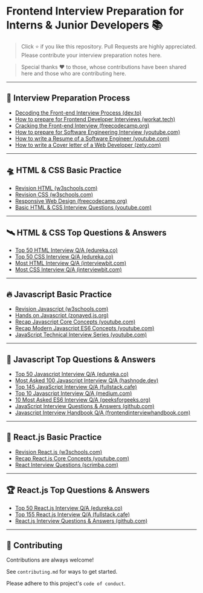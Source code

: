 # Frontend Interview Preparation for Interns & Junior Developers 📚

> Click ⭐ if you like this repository. Pull Requests are highly appreciated. Please contribute your interview preparation notes here. 

> Special thanks ❤️ to those, whose contributions have been shared here and those who are contributing here.

---
## 💎 Interview Preparation Process

 - [Decoding the Front-end Interview Process (dev.to)](https://dev.to/emmabostian/decoding-the-front-end-interview-process-14dl)
 - [How to prepare for Frontend Developer Interviews (workat.tech)](https://workat.tech/frontend-development/article/prepare-for-frontend-developer-interview-sblagrzufdx3)
 - [Cracking the Front-end Interview (freecodecamp.org)](https://www.freecodecamp.org/news/cracking-the-front-end-interview-9a34cd46237/)
 - [How to prepare for Software Engineering Interview (youtube.com)](https://youtu.be/dCFsHECnkw8)
 - [How to write a Resume of a Software Engineer (youtube.com)](https://youtu.be/ELGK9NRtyss)
 - [How to write a Cover letter of a Web Developer (zety.com)](https://zety.com/blog/web-developer-cover-letter-example)
 
---
## 🛸 HTML & CSS Basic Practice

 - [Revision HTML (w3schools.com)](https://www.w3schools.com/html/default.asp)
 - [Revision CSS (w3schools.com)](https://www.w3schools.com/css/default.asp)
 - [Responsive Web Design (freecodecamp.org)](https://www.freecodecamp.org/learn/responsive-web-design/)
 - [Basic HTML & CSS Interview Questions (youtube.com)](https://youtu.be/CSwC4HGMJCM)

---
## 🛰️ HTML & CSS Top Questions & Answers

 - [Top 50 HTML Interview Q/A (edureka.co)](https://www.edureka.co/blog/interview-questions/top-50-html-interview-questions-and-answers/)
 - [Top 50 CSS Interview Q/A (edureka.co)](https://www.edureka.co/blog/interview-questions/css-interview-questions/)
 - [Most HTML Interview Q/A (interviewbit.com)](https://www.interviewbit.com/html-interview-questions/)
 - [Most CSS Interview Q/A (interviewbit.com)](https://www.interviewbit.com/css-interview-questions/)

---
## 🔥 Javascript Basic Practice

 - [Revision Javascript (w3schools.com)](https://www.w3schools.com/js/default.asp)
 - [Hands on Javascript (zonayed.js.org)](https://zonayed.js.org/)
 - [Recap Javascript Core Concepts (youtube.com)](https://youtube.com/playlist?list=PLHiZ4m8vCp9Nflbo9a0pZuLscG_Xc7DKq)
 - [Recap Modern Javascript ES6 Concepts (youtube.com)](https://www.youtube.com/playlist?list=PLHiZ4m8vCp9MFjMRp9EEHWKArbi0wdgXG)
 - [JavaScript Technical Interview Series (youtube.com)](https://www.youtube.com/playlist?list=PLwGdqUZWnOp0VVqPVPA3ccqtjpLLPwtN8)

---
## 🎯 Javascript Top Questions & Answers

 - [Top 50 Javascript Interview Q/A (edureka.co)](https://www.edureka.co/blog/interview-questions/javascript-interview-questions/)
 - [Most Asked 100 Javascript Interview Q/A (hashnode.dev)](https://alimammiya.hashnode.dev/100-most-asked-javascript-interview-questions-and-answers-part-1/)
 - [Top 145 JavaScript Interview Q/A (fullstack.cafe)](https://www.fullstack.cafe/interview-questions/javascript)
 - [Top 10 Javascript Interview Q/A (medium.com)](https://javascript.plainenglish.io/top-10-javascript-interview-questions-9343421fe4e2/)
 - [10 Most Asked ES6 Interview Q/A (geeksforgeeks.org)](https://www.geeksforgeeks.org/10-most-asked-es6-interview-questions-answers-for-developers/)
 - [JavaScript Interview Questions & Answers (github.com)](https://github.com/sudheerj/javascript-interview-questions)
 - [Javascript Interview Handbook Q/A (frontendinterviewhandbook.com)](https://frontendinterviewhandbook.com/en/javascript-questions/)
 
 ---
## 🔮 React.js Basic Practice

 - [Revision React.js (w3schools.com)](https://www.w3schools.com/react/default.asp)
 - [Recap React.js Core Concepts (youtube.com)](https://www.youtube.com/playlist?list=PLHiZ4m8vCp9M6HVQv7a36cp8LKzyHIePr)
 - [React Interview Questions (scrimba.com)](https://scrimba.com/learn/reactinterview)

 ---
## 🏆 React.js Top Questions & Answers

 - [Top 50 React.js Interview Q/A (edureka.co)](https://www.edureka.co/blog/interview-questions/react-interview-questions/)
 - [Top 155 React.js Interview Q/A (fullstack.cafe)](https://www.fullstack.cafe/interview-questions/react)
 - [React.js Interview Questions & Answers (github.com)](https://github.com/sudheerj/reactjs-interview-questions)
 
 
---
## 🚀 Contributing

Contributions are always welcome!

See `contributing.md` for ways to get started.

Please adhere to this project's `code of conduct`.

